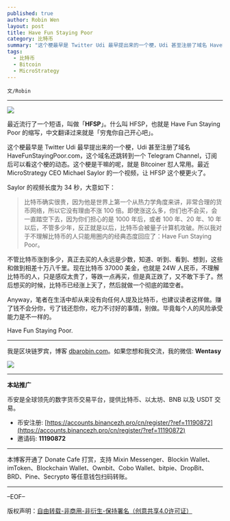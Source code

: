 ```yaml
---
published: true
author: Robin Wen
layout: post
title: Have Fun Staying Poor
category: 比特币
summary: "这个梗最早是 Twitter Udi 最早提出来的一个梗，Udi 甚至注册了域名 HaveFunStayingPoor.com，这个域名还跳转到一个 Telegram Channel，订阅后可以看这个梗的动态。这个梗是干嘛的呢，就是 Bitcoiner 怼人常用。最近 MicroStrategy CEO Michael Saylor 的一个视频，更是让 HFSP 更火了。 Anyway，笔者在生活中却从来没有向任何人提及比特币，也建议读者这样做。赚了钱不会分你，亏了钱还怨你，吃力不讨好的事情，别做。毕竟每个人的风险承受能力是不一样的。"
tags:
  - 比特币
  - Bitcoin
  - MicroStrategy
---
```


`文/Robin`

***

![](https://cdn.dbarobin.com/hrxhj0h.png)

最近流行了一个短语，叫做「**HFSP**」。什么叫 HFSP，也就是 Have Fun Staying Poor 的缩写，中文翻译过来就是「穷鬼你自己开心吧」。

这个梗最早是 Twitter Udi 最早提出来的一个梗，Udi 甚至注册了域名 HaveFunStayingPoor.com，这个域名还跳转到一个 Telegram Channel，订阅后可以看这个梗的动态。这个梗是干嘛的呢，就是 Bitcoiner 怼人常用。最近 MicroStrategy CEO Michael Saylor 的一个视频，让 HFSP 这个梗更火了。

Saylor 的视频长度为 34 秒，大意如下：

> 比特币确实很贵，因为他是世界上第一个从热力学角度来讲，非常合理的货币网络，所以它没有理由不涨 100 倍。即使涨这么多，你们也不会买，会一直踏空下去，因为你们担心的是 1000 年后，或者 100 年、20 年、10 年 以后，不管多少年，反正就是以后，比特币会被量子计算机攻破。所以我对于不理解比特币的人只能用圈内的经典态度回应了：Have Fun Staying Poor。

不管比特币涨到多少，真正去买的人永远是少数，知道、听到、看到、想到，这些和做到相差十万八千里。现在比特币 37000 美金，也就是 24W 人民币，不理解比特币的人，只是感叹太贵了，等跌一点再买，但是真正跌了，又不敢下手了。然后想买的时候，比特币已经涨上天了，然后就做一个彻底的踏空者。

Anyway，笔者在生活中却从来没有向任何人提及比特币，也建议读者这样做。赚了钱不会分你，亏了钱还怨你，吃力不讨好的事情，别做。毕竟每个人的风险承受能力是不一样的。

Have Fun Staying Poor.

***

我是区块链罗宾，博客 [dbarobin.com](https://dbarobin.com/)。如果您想和我交流，我的微信: **Wentasy**

![](https://cdn.dbarobin.com/v4yywe2.png)

***

**本站推广**

币安是全球领先的数字货币交易平台，提供比特币、以太坊、BNB 以及 USDT 交易。

* 币安注册: [https://accounts.binancezh.pro/cn/register/?ref=11190872](https://accounts.binancezh.pro/cn/register/?ref=11190872)
* 邀请码: **11190872**

***

本博客开通了 Donate Cafe 打赏，支持 Mixin Messenger、Blockin Wallet、imToken、Blockchain Wallet、Ownbit、Cobo Wallet、bitpie、DropBit、BRD、Pine、Secrypto 等任意钱包扫码转账。

<center>
    <div class="--donate-button"
         data-button-id="f8b9df0d-af9a-460d-8258-d3f435445075"
    ></div>
</center>

***

–EOF–

版权声明：[自由转载-非商用-非衍生-保持署名（创意共享4.0许可证）](http://creativecommons.org/licenses/by-nc-nd/4.0/deed.zh)